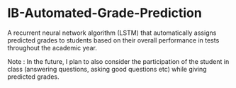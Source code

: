 # IB-Automated-Grade-Prediction
A recurrent neural network algorithm (LSTM) that automatically assigns predicted grades to students based on their overall performance in tests
throughout the academic year. 

Note : In the future, I plan to also consider the participation of the student in class (answering
questions, asking good questions etc) while giving predicted grades.
